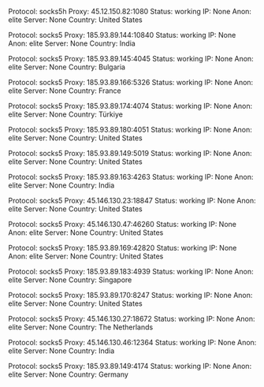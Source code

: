 Protocol: socks5h
Proxy: 45.12.150.82:1080
Status: working
IP: None
Anon: elite
Server: None
Country: United States

Protocol: socks5
Proxy: 185.93.89.144:10840
Status: working
IP: None
Anon: elite
Server: None
Country: India

Protocol: socks5
Proxy: 185.93.89.145:4045
Status: working
IP: None
Anon: elite
Server: None
Country: Bulgaria

Protocol: socks5
Proxy: 185.93.89.166:5326
Status: working
IP: None
Anon: elite
Server: None
Country: France

Protocol: socks5
Proxy: 185.93.89.174:4074
Status: working
IP: None
Anon: elite
Server: None
Country: Türkiye

Protocol: socks5
Proxy: 185.93.89.180:4051
Status: working
IP: None
Anon: elite
Server: None
Country: United States

Protocol: socks5
Proxy: 185.93.89.149:5019
Status: working
IP: None
Anon: elite
Server: None
Country: United States

Protocol: socks5
Proxy: 185.93.89.163:4263
Status: working
IP: None
Anon: elite
Server: None
Country: India

Protocol: socks5
Proxy: 45.146.130.23:18847
Status: working
IP: None
Anon: elite
Server: None
Country: United States

Protocol: socks5
Proxy: 45.146.130.47:46260
Status: working
IP: None
Anon: elite
Server: None
Country: United States

Protocol: socks5
Proxy: 185.93.89.169:42820
Status: working
IP: None
Anon: elite
Server: None
Country: United States

Protocol: socks5
Proxy: 185.93.89.183:4939
Status: working
IP: None
Anon: elite
Server: None
Country: Singapore

Protocol: socks5
Proxy: 185.93.89.170:8247
Status: working
IP: None
Anon: elite
Server: None
Country: United States

Protocol: socks5
Proxy: 45.146.130.27:18672
Status: working
IP: None
Anon: elite
Server: None
Country: The Netherlands

Protocol: socks5
Proxy: 45.146.130.46:12364
Status: working
IP: None
Anon: elite
Server: None
Country: India

Protocol: socks5
Proxy: 185.93.89.149:4174
Status: working
IP: None
Anon: elite
Server: None
Country: Germany

